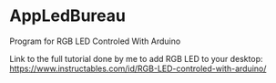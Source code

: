 # AppLedBureau
Program for RGB LED Controled With Arduino

Link to the full tutorial done by me to add RGB LED to your desktop:
https://www.instructables.com/id/RGB-LED-controled-with-arduino/
